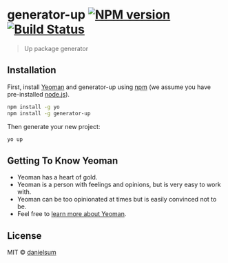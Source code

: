 # generator-up [![NPM version][npm-image]][npm-url] [![Build Status][travis-image]][travis-url]
> Up package generator

## Installation

First, install [Yeoman](http://yeoman.io) and generator-up using [npm](https://www.npmjs.com/) (we assume you have pre-installed [node.js](https://nodejs.org/)).

```bash
npm install -g yo
npm install -g generator-up
```

Then generate your new project:

```bash
yo up
```

## Getting To Know Yeoman

 * Yeoman has a heart of gold.
 * Yeoman is a person with feelings and opinions, but is very easy to work with.
 * Yeoman can be too opinionated at times but is easily convinced not to be.
 * Feel free to [learn more about Yeoman](http://yeoman.io/).

## License

MIT © [danielsum](https://www.cherrypulp.com)


[npm-image]: https://badge.fury.io/js/generator-up.svg
[npm-url]: https://npmjs.org/package/generator-up
[travis-image]: https://travis-ci.com/uptoolkit/generator-up.svg?branch=master
[travis-url]: https://travis-ci.com/uptoolkit/generator-up
[daviddm-image]: https://david-dm.org/uptoolkit/generator-up.svg?theme=shields.io
[daviddm-url]: https://david-dm.org/uptoolkit/generator-up
